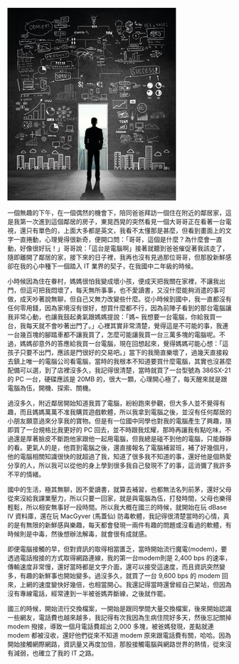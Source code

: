 ![](01.jpg)

一個無趣的下午，在一個偶然的機會下，陪同爸爸拜訪一個住在附近的鄰居家，這是我第一次進到這個鄰居的房子，東晃西晃的突然看見一個大哥哥正在看著一台電視，還只有單色的，上面大多都是英文，我看不太懂那是甚麼，但看到畫面上的文字一直捲動，心理覺得很新奇，便開口問：「哥哥，這個是什麼？為什麼會一直動，好像很好玩！」哥哥說：「這台是電腦啊」接著就聽到爸爸催促著我該走了，隨即離開了鄰居的家，接下來的日子裡，我再也沒有見過那位哥哥，但那股新鮮感卻在我的心中種下一個踏入 IT 業界的契子，在我國中二年級的時候。

小時候因為住在眷村，媽媽很怕我變成壞小孩，便成天把我關在家裡，不讓我出門，但這可把我悶壞了，每天無所事事，也不愛讀書，又沒什麼能夠消遣的事可做，成天吵著說無聊，但自己又無力改變些什麼。從小時候到國中，我一直都沒有任何零用錢，因為家境沒有很好，想買什麼都不行，因為前陣子看到的那台電腦讓我非常心動，也讓我鼓起勇氣跟媽媽提說：「媽~ 我想要一台電腦，你給我買一台，我每天就不會吵著出門了。」心裡其實非常清楚，覺得這是不可能的事，我連一台幾百塊的腳踏車都不讓我買了，怎麼可能讓我買一台三萬多塊的電腦呢。不過，媽媽卻意外的答應給我買一台電腦，現在回想起來，覺得媽媽可能心想：「這孩子只要不出門，應該是門很好的交易吧。」當下的我簡直樂壞了，過幾天直接殺去鎮上唯一的電腦公司看電腦，當時的我根本不知道要買什麼電腦，其實也沒甚麼配備可以選，到了店裡沒多久，我記得很清楚，當時就買了一台型號為 386SX-21 的 PC 一台，硬碟應該是 20MB 的，很大一顆，心理開心極了，每天醒來就是跟電腦為伍，開機、探索、關機。

過沒多久，附近鄰居開始知道我買了電腦，紛紛跑來參觀，但大多人並不覺得有趣，而且媽媽萬萬不准我購買遊戲軟體，所以我拿到電腦之後，並沒有任何鄰居的小朋友願意過來分享我的寶物。但是有一位國中同學也對我的電腦產生了興趣，隨即買了一台規格比我更好的 PC 回去，並不時跟我炫耀，那時再讓我有點吃味，不過還是厚著臉皮不斷跑他家跟他一起用電腦，但我總是碰不到他的電腦，只能靜靜的看。更氣人的是，他買到電腦之後，還直接報名了電腦補習班，補了好幾個月，他的電腦相關知識很快的就超過了我，知道了很多我不知道的事，還好他是個熱愛分享的人，所以我可以從他的身上學到很多我自己發現不了的事，這消彌了我許多不平的情緒。

國中的生活，極其無聊，因不愛讀書，就算去補習，也都無法名列前茅，還好父母從來沒給我課業壓力，所以只要一回家，就是與電腦為伍，打發時間，父母也樂得輕鬆，所以相安無事好一段時間。所以我大概在國三的時候，就開始在玩 dBase IV 資料庫，還在玩 MacGyver (馬蓋仙) 防毒軟體，我記得很清楚當時的心情，真的是有無限的新鮮感與樂趣，每天都會發現一兩件有趣的問題或沒看過的軟體，有時候則是中毒，然後想辦法解毒，就會很有成就感。

即便電腦接觸的早，但對資訊的取得相當匱乏，當時開始流行魔電(modem)，要透過電話撥接的方式取得網路連線，我的第一台modem則是 2,400 bps 的速率，傳輸速度非常慢，還好當時都是文字介面，還可以接受這速度，而且資訊突然變多，有趣的新鮮事也開始變多。過沒多久，就買了一台 9,600 bps 的 modem 回來，上網的速度變快好幾倍，也相當開心。我還記得當時還曾經自己架站，但因為沒有專線電話，經常連到一半被爸媽弄斷線，之後就作罷。

國三的時候，開始流行交換檔案，一開始是跟同學間大量交換檔案，後來開始認識一些網友，電話費也越來越多，我記得有次我因為生病住院好多天，然後忘記關掉 modem 撥接，導致一個月電話費超出 2,000 多塊，被爸媽發現，差點就連 modem 都被沒收，還好他們從來不知道 modem 原來跟電話費有關，哈哈。因為開始接觸網際網路，資訊量又再度加倍，那股接觸電腦與網路世界的熱情，從來沒有減弱，也確立了我的 IT 之路。